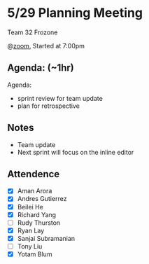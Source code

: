 # 5/29 Planning Meeting

Team 32 Frozone

@[zoom](https://ucsd.zoom.us/j/96599645461r), Started at 7:00pm 

## Agenda: (~1hr)
Agenda:
  - sprint review for team update
  - plan for retrospective


## Notes
- Team update
 - Next sprint will focus on the inline editor


## Attendence
 - [X] Aman Arora
 - [X] Andres Gutierrez
 - [X] Beilei He
 - [X] Richard Yang
 - [ ] Rudy Thurston
 - [X] Ryan Lay
 - [X] Sanjai Subramanian
 - [ ] Tony Liu
 - [X] Yotam Blum